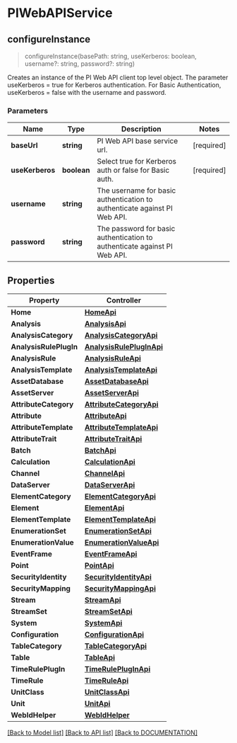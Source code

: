 # PIWebAPIService

## **configureInstance**
> configureInstance(basePath: string, useKerberos: boolean, username?: string, password?: string)

Creates an instance of the PI Web API client top level object. The parameter useKerberos = true for Kerberos authentication. For Basic Authentication, useKerberos = false with the username and password.

### Parameters

Name | Type | Description | Notes
------------- | ------------- | ------------- | -------------
**baseUrl** | **string**| PI Web API base service url. | [required]
**useKerberos** | **boolean**| Select true for Kerberos auth or false for Basic auth. | [required]
**username** | **string**| The username for basic authentication to authenticate against PI Web API. 
**password** | **string**| The password for basic authentication to authenticate against PI Web API. 

## **Properties**

Property | Controller
------------ | -------------
**Home** | [**HomeApi**](/docs/api/HomeApi.md)
**Analysis** | [**AnalysisApi**](/docs/api/AnalysisApi.md)
**AnalysisCategory** | [**AnalysisCategoryApi**](/docs/api/AnalysisCategoryApi.md)
**AnalysisRulePlugIn** | [**AnalysisRulePlugInApi**](/docs/api/AnalysisRulePlugInApi.md)
**AnalysisRule** | [**AnalysisRuleApi**](/docs/api/AnalysisRuleApi.md)
**AnalysisTemplate** | [**AnalysisTemplateApi**](/docs/api/AnalysisTemplateApi.md)
**AssetDatabase** | [**AssetDatabaseApi**](/docs/api/AssetDatabaseApi.md)
**AssetServer** | [**AssetServerApi**](/docs/api/AssetServerApi.md)
**AttributeCategory** | [**AttributeCategoryApi**](/docs/api/AttributeCategoryApi.md)
**Attribute** | [**AttributeApi**](/docs/api/AttributeApi.md)
**AttributeTemplate** | [**AttributeTemplateApi**](/docs/api/AttributeTemplateApi.md)
**AttributeTrait** | [**AttributeTraitApi**](/docs/api/AttributeTraitApi.md)
**Batch** | [**BatchApi**](/docs/api/BatchApi.md)
**Calculation** | [**CalculationApi**](/docs/api/CalculationApi.md)
**Channel** | [**ChannelApi**](/docs/api/ChannelApi.md)
**DataServer** | [**DataServerApi**](/docs/api/DataServerApi.md)
**ElementCategory** | [**ElementCategoryApi**](/docs/api/ElementCategoryApi.md)
**Element** | [**ElementApi**](/docs/api/ElementApi.md)
**ElementTemplate** | [**ElementTemplateApi**](/docs/api/ElementTemplateApi.md)
**EnumerationSet** | [**EnumerationSetApi**](/docs/api/EnumerationSetApi.md)
**EnumerationValue** | [**EnumerationValueApi**](/docs/api/EnumerationValueApi.md)
**EventFrame** | [**EventFrameApi**](/docs/api/EventFrameApi.md)
**Point** | [**PointApi**](/docs/api/PointApi.md)
**SecurityIdentity** | [**SecurityIdentityApi**](/docs/api/SecurityIdentityApi.md)
**SecurityMapping** | [**SecurityMappingApi**](/docs/api/SecurityMappingApi.md)
**Stream** | [**StreamApi**](/docs/api/StreamApi.md)
**StreamSet** | [**StreamSetApi**](/docs/api/StreamSetApi.md)
**System** | [**SystemApi**](/docs/api/SystemApi.md)
**Configuration** | [**ConfigurationApi**](/docs/api/ConfigurationApi.md)
**TableCategory** | [**TableCategoryApi**](/docs/api/TableCategoryApi.md)
**Table** | [**TableApi**](/docs/api/TableApi.md)
**TimeRulePlugIn** | [**TimeRulePlugInApi**](/docs/api/TimeRulePlugInApi.md)
**TimeRule** | [**TimeRuleApi**](/docs/api/TimeRuleApi.md)
**UnitClass** | [**UnitClassApi**](/docs/api/UnitClassApi.md)
**Unit** | [**UnitApi**](/docs/api/UnitApi.md)
**WebIdHelper** | [**WebIdHelper**](/docs/api/WebIdHelper.md)

[[Back to Model list]](../DOCUMENTATION.md#documentation-for-models) [[Back to API list]](../DOCUMENTATION.md#documentation-for-api-endpoints) [[Back to DOCUMENTATION]](../DOCUMENTATION.md)
